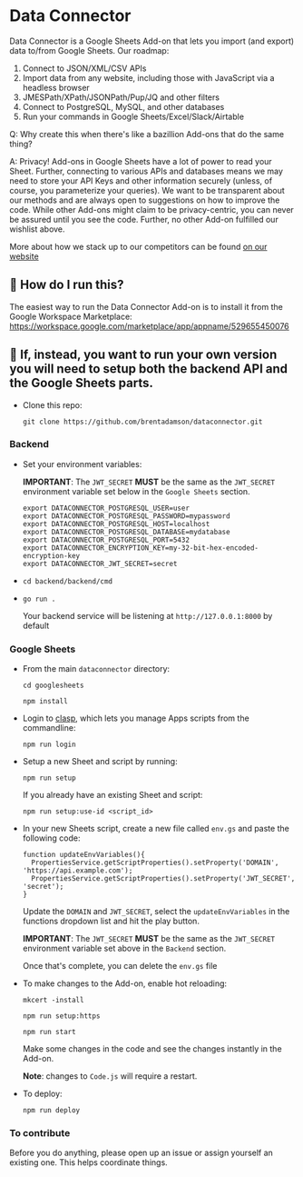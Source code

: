 # Data Connector

Data Connector is a Google Sheets Add-on that lets you import (and export) data to/from Google Sheets. Our roadmap:

<ol>
  <li>Connect to JSON/XML/CSV APIs</li>
  <li>Import data from any website, including those with JavaScript via a headless browser</li>
  <li>JMESPath/XPath/JSONPath/Pup/JQ and other filters</li>
  <li>Connect to PostgreSQL, MySQL, and other databases</li>
  <li>Run your commands in Google Sheets/Excel/Slack/Airtable</li>
</ol>

Q: Why create this when there's like a bazillion Add-ons that do the same thing? 

A: Privacy! Add-ons in Google Sheets have a lot of power to read your Sheet. Further, connecting to various APIs and databases means we may need to store your API Keys and other information securely (unless, of course, you parameterize your queries). We want to be transparent about our methods and are always open to suggestions on how to improve the code. While other Add-ons might claim to be privacy-centric, you can never be assured until you see the code. Further, no other Add-on fulfilled our wishlist above.

More about how we stack up to our competitors can be found [on our website](https://dataconnector.app/)

## :runner: How do I run this?

The easiest way to run the Data Connector Add-on is to install it from the Google Workspace Marketplace: https://workspace.google.com/marketplace/app/appname/529655450076

## :hammer: If, instead, you want to run your own version you will need to setup both the backend API and the Google Sheets parts. 

* Clone this repo:

  `git clone https://github.com/brentadamson/dataconnector.git`


### Backend

* Set your environment variables:

  **IMPORTANT**: The `JWT_SECRET` **MUST** be the same as the `JWT_SECRET` environment variable set below in the `Google Sheets` section.

  ```
  export DATACONNECTOR_POSTGRESQL_USER=user
  export DATACONNECTOR_POSTGRESQL_PASSWORD=mypassword
  export DATACONNECTOR_POSTGRESQL_HOST=localhost
  export DATACONNECTOR_POSTGRESQL_DATABASE=mydatabase
  export DATACONNECTOR_POSTGRESQL_PORT=5432
  export DATACONNECTOR_ENCRYPTION_KEY=my-32-bit-hex-encoded-encryption-key
  export DATACONNECTOR_JWT_SECRET=secret
  ```

* `cd backend/backend/cmd`

* `go run .`

  Your backend service will be listening at `http://127.0.0.1:8000` by default

### Google Sheets

* From the main `dataconnector` directory:

  `cd googlesheets`

  `npm install`

* Login to [clasp](https://github.com/google/clasp), which lets you manage Apps scripts from the commandline:

  `npm run login`

* Setup a new Sheet and script by running:

  `npm run setup`

  If you already have an existing Sheet and script:

  `npm run setup:use-id <script_id>`

* In your new Sheets script, create a new file called `env.gs` and paste the following code:

  ```
  function updateEnvVariables(){
    PropertiesService.getScriptProperties().setProperty('DOMAIN', 'https://api.example.com');
    PropertiesService.getScriptProperties().setProperty('JWT_SECRET', 'secret');
  }
  ```

  Update the `DOMAIN` and `JWT_SECRET`, select the `updateEnvVariables` in the functions dropdown list and hit the play button.
  
  **IMPORTANT**: The `JWT_SECRET` **MUST** be the same as the `JWT_SECRET` environment variable set above in the `Backend` section.

  Once that's complete, you can delete the `env.gs` file

* To make changes to the Add-on, enable hot reloading:

  `mkcert -install`

  `npm run setup:https`

  `npm run start`

  Make some changes in the code and see the changes instantly in the Add-on.
  
  **Note**: changes to `Code.js` will require a restart.

* To deploy:

  `npm run deploy`

### To contribute

Before you do anything, please open up an issue or assign yourself an existing one. This helps coordinate things.
